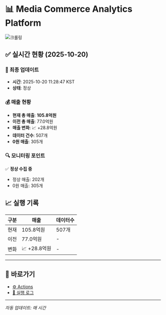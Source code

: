 # 📊 Media Commerce Analytics Platform

![크롤링](https://img.shields.io/badge/크롤링-정상-green)

## ✅ 실시간 현황 (2025-10-20)

### 📍 최종 업데이트
- **시간**: 2025-10-20 11:28:47 KST
- **상태**: 정상

### 💰 매출 현황
- **현재 총 매출**: **105.8억원**
- **이전 총 매출**: 77.0억원
- **매출 변화**: 📈 +28.8억원
- **데이터 건수**: 507개
- **0원 매출**: 305개

### 🔍 모니터링 포인트

✅ **정상 수집 중**
- 정상 매출: 202개
- 0원 매출: 305개


## 📈 실행 기록

| 구분 | 매출 | 데이터수 |
|------|------|----------|
| 현재 | 105.8억원 | 507개 |
| 이전 | 77.0억원 | - |
| 변화 | 📈 +28.8억원 | - |

---

## 🔗 바로가기

- [⚙️ Actions](../../actions)
- [📝 실행 로그](../../actions/workflows/daily_scraping.yml)

---

*자동 업데이트: 매 시간*
